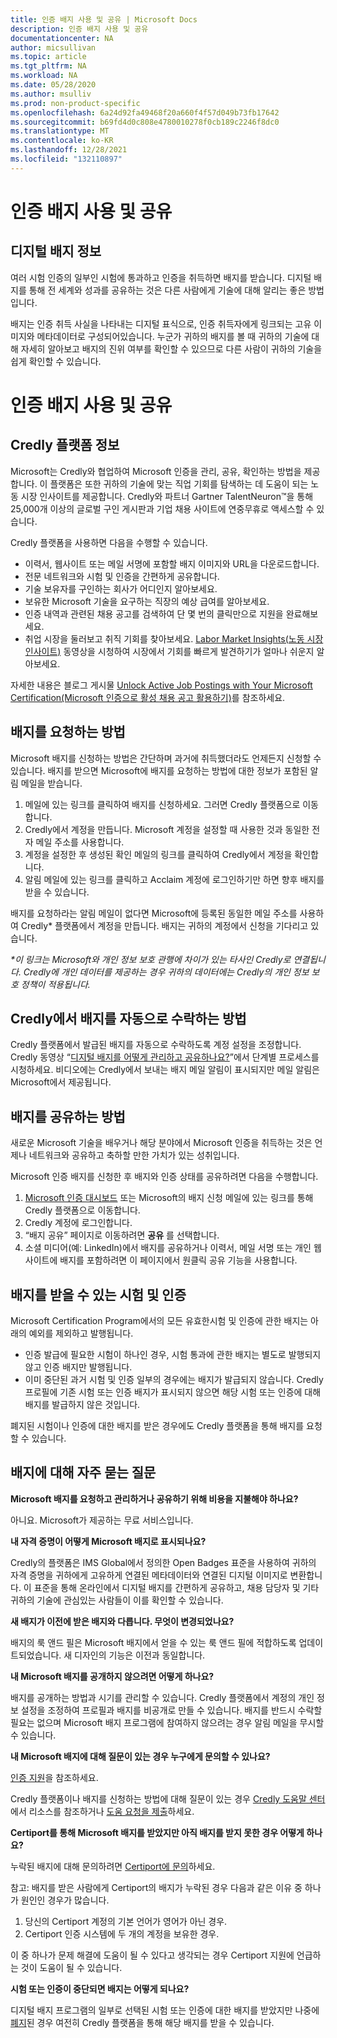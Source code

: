 ```yaml
---
title: 인증 배지 사용 및 공유 | Microsoft Docs
description: 인증 배지 사용 및 공유
documentationcenter: NA
author: micsullivan
ms.topic: article
ms.tgt_pltfrm: NA
ms.workload: NA
ms.date: 05/28/2020
ms.author: msulliv
ms.prod: non-product-specific
ms.openlocfilehash: 6a24d92fa49468f20a660f4f57d049b73fb17642
ms.sourcegitcommit: b69fd4d0c808e4780010278f0cb189c2246f8dc0
ms.translationtype: MT
ms.contentlocale: ko-KR
ms.lasthandoff: 12/28/2021
ms.locfileid: "132110897"
---
```

# <a name="use-and-share-certification-badges"></a>인증 배지 사용 및 공유

## <a name="about-digital-badges"></a>디지털 배지 정보

여러 시험 인증의 일부인 시험에 통과하고 인증을 취득하면 배지를 받습니다. 디지털 배지를 통해 전 세계와 성과를 공유하는 것은 다른 사람에게 기술에 대해 알리는 좋은 방법입니다.

배지는 인증 취득 사실을 나타내는 디지털 표식으로, 인증 취득자에게 링크되는 고유 이미지와 메타데이터로 구성되어있습니다. 누군가 귀하의 배지를 볼 때 귀하의 기술에 대해 자세히 알아보고 배지의 진위 여부를 확인할 수 있으므로 다른 사람이 귀하의 기술을 쉽게 확인할 수 있습니다.

# 인증 배지 사용 및 공유

## <a name="about-the-credly-platform"></a>Credly 플랫폼 정보

Microsoft는 Credly와 협업하여 Microsoft 인증을 관리, 공유, 확인하는 방법을 제공합니다. 이 플랫폼은 또한 귀하의 기술에 맞는 직업 기회를 탐색하는 데 도움이 되는 노동 시장 인사이트를 제공합니다. Credly와 파트너 Gartner TalentNeuron™을 통해 25,000개 이상의 글로벌 구인 게시판과 기업 채용 사이트에 연중무휴로 액세스할 수 있습니다.

Credly 플랫폼을 사용하면 다음을 수행할 수 있습니다.
- 이력서, 웹사이트 또는 메일 서명에 포함할 배지 이미지와 URL을 다운로드합니다.
- 전문 네트워크와 시험 및 인증을 간편하게 공유합니다.
- 기술 보유자를 구인하는 회사가 어디인지 알아보세요.
- 보유한 Microsoft 기술을 요구하는 직장의 예상 급여를 알아보세요.
- 인증 내역과 관련된 채용 공고를 검색하여 단 몇 번의 클릭만으로 지원을 완료해보세요.
- 취업 시장을 둘러보고 취직 기회를 찾아보세요. [Labor Market Insights(노동 시장 인사이트)](https://support.credly.com/hc/en-us/articles/360041974091-Video-What-labor-market-insights-are-available-with-my-badge) 동영상을 시청하여 시장에서 기회를 빠르게 발견하기가 얼마나 쉬운지 알아보세요.

자세한 내용은 블로그 게시물 [Unlock Active Job Postings with Your Microsoft Certification(Microsoft 인증으로 활성 채용 공고 활용하기)](/learn/certifications/posts/unlock-active-job-postings-with-your-microsoft-certification)를 참조하세요.

## <a name="how-to-claim-your-badges"></a>배지를 요청하는 방법

Microsoft 배지를 신청하는 방법은 간단하며 과거에 취득했더라도 언제든지 신청할 수 있습니다. 배지를 받으면 Microsoft에 배지를 요청하는 방법에 대한 정보가 포함된 알림 메일을 받습니다.

1. 메일에 있는 링크를 클릭하여 배지를 신청하세요. 그러면 Credly 플랫폼으로 이동합니다.
2. Credly에서 계정을 만듭니다. Microsoft 계정을 설정할 때 사용한 것과 동일한 전자 메일 주소를 사용합니다.
3. 계정을 설정한 후 생성된 확인 메일의 링크를 클릭하여 Credly에서 계정을 확인합니다.
4. 알림 메일에 있는 링크를 클릭하고 Acclaim 계정에 로그인하기만 하면 향후 배지를 받을 수 있습니다.

배지를 요청하라는 알림 메일이 없다면 Microsoft에 등록된 동일한 메일 주소를 사용하여 Credly* 플랫폼에서 계정을 만듭니다. 배지는 귀하의 계정에서 신청을 기다리고 있습니다.

_*이 링크는 Microsoft와 개인 정보 보호 관행에 차이가 있는 타사인 Credly로 연결됩니다. Credly에 개인 데이터를 제공하는 경우 귀하의 데이터에는 Credly의 개인 정보 보호 정책이 적용됩니다._

## <a name="how-to-automatically-accept-badges-from-credly"></a>Credly에서 배지를 자동으로 수락하는 방법

Credly 플랫폼에서 발급된 배지를 자동으로 수락하도록 계정 설정을 조정합니다. Credly 동영상 “[디지털 배지를 어떻게 관리하고 공유하나요?](https://support.credly.com/hc/en-us/articles/360021222231-How-do-I-manage-and-share-my-digital-badge-)”에서 단계별 프로세스를 시청하세요. 비디오에는 Credly에서 보내는 배지 메일 알림이 표시되지만 메일 알림은 Microsoft에서 제공됩니다.

## <a name="how-to-share-your-badge"></a>배지를 공유하는 방법

새로운 Microsoft 기술을 배우거나 해당 분야에서 Microsoft 인증을 취득하는 것은 언제나 네트워크와 공유하고 축하할 만한 가치가 있는 성취입니다.

Microsoft 인증 배지를 신청한 후 배지와 인증 상태를 공유하려면 다음을 수행합니다.

1. [Microsoft 인증 대시보드](https://aka.ms/certdashboard) 또는 Microsoft의 배지 신청 메일에 있는 링크를 통해 Credly 플랫폼으로 이동합니다.
2. Credly 계정에 로그인합니다.
3. “배지 공유” 페이지로 이동하려면 **공유** 를 선택합니다.
4. 소셜 미디어(예: LinkedIn)에서 배지를 공유하거나 이력서, 메일 서명 또는 개인 웹 사이트에 배지를 포함하려면 이 페이지에서 원클릭 공유 기능을 사용합니다.

## <a name="exams-and-certifications-eligible-for-a-badge"></a>배지를 받을 수 있는 시험 및 인증

Microsoft Certification Program에서의 모든 유효한시험 및 인증에 관한 배지는 아래의 예외를 제외하고 발행됩니다.

- 인증 발급에 필요한 시험이 하나인 경우, 시험 통과에 관한 배지는 별도로 발행되지 않고 인증 배지만 발행됩니다.
- 이미 중단된 과거 시험 및 인증 일부의 경우에는 배지가 발급되지 않습니다. Credly 프로필에 기존 시험 또는 인증 배지가 표시되지 않으면 해당 시험 또는 인증에 대해 배지를 발급하지 않은 것입니다.

폐지된 시험이나 인증에 대한 배지를 받은 경우에도 Credly 플랫폼을 통해 배지를 요청할 수 있습니다.

## <a name="frequently-asked-questions-about-badges"></a>배지에 대해 자주 묻는 질문

**Microsoft 배지를 요청하고 관리하거나 공유하기 위해 비용을 지불해야 하나요?**

아니요. Microsoft가 제공하는 무료 서비스입니다.

**내 자격 증명이 어떻게 Microsoft 배지로 표시되나요?**

Credly의 플랫폼은 IMS Global에서 정의한 Open Badges 표준을 사용하여 귀하의 자격 증명을 귀하에게 고유하게 연결된 메타데이터와 연결된 디지털 이미지로 변환합니다. 이 표준을 통해 온라인에서 디지털 배지를 간편하게 공유하고, 채용 담당자 및 기타 귀하의 기술에 관심있는 사람들이 이를 확인할 수 있습니다.

**새 배지가 이전에 받은 배지와 다릅니다. 무엇이 변경되었나요?**

배지의 룩 앤드 필은 Microsoft 배지에서 얻을 수 있는 룩 앤드 필에 적합하도록 업데이트되었습니다. 새 디자인의 기능은 이전과 동일합니다.

**내 Microsoft 배지를 공개하지 않으려면 어떻게 하나요?**

배지를 공개하는 방법과 시기를 관리할 수 있습니다. Credly 플랫폼에서 계정의 개인 정보 설정을 조정하여 프로필과 배지를 비공개로 만들 수 있습니다. 배지를 반드시 수락할 필요는 없으며 Microsoft 배지 프로그램에 참여하지 않으려는 경우 알림 메일을 무시할 수 있습니다.

**내 Microsoft 배지에 대해 질문이 있는 경우 누구에게 문의할 수 있나요?**

[인증 지원](/learn/certifications/help)을 참조하세요.

Credly 플랫폼이나 배지를 신청하는 방법에 대해 질문이 있는 경우 [Credly 도움말 센터](https://support.credly.com/hc/en-us)에서 리소스를 참조하거나 [도움 요청을 제출](https://support.credly.com/hc/en-us/requests/new)하세요.

**Certiport를 통해 Microsoft 배지를 받았지만 아직 배지를 받지 못한 경우 어떻게 하나요?**

누락된 배지에 대해 문의하려면 [Certiport에 문의](https://certiport.pearsonvue.com/Support/Support-for-test-candidates/Customer-service)하세요.

참고: 배지를 받은 사람에게 Certiport의 배지가 누락된 경우 다음과 같은 이유 중 하나가 원인인 경우가 많습니다.

1. 당신의 Certiport 계정의 기본 언어가 영어가 아닌 경우.
2. Certiport 인증 시스템에 두 개의 계정을 보유한 경우.

이 중 하나가 문제 해결에 도움이 될 수 있다고 생각되는 경우 Certiport 지원에 언급하는 것이 도움이 될 수 있습니다.

**시험 또는 인증이 중단되면 배지는 어떻게 되나요?**

디지털 배지 프로그램의 일부로 선택된 시험 또는 인증에 대한 배지를 받았지만 나중에 [폐지](/learn/certifications/retired-certifications)된 경우 여전히 Credly 플랫폼을 통해 해당 배지를 받을 수 있습니다.